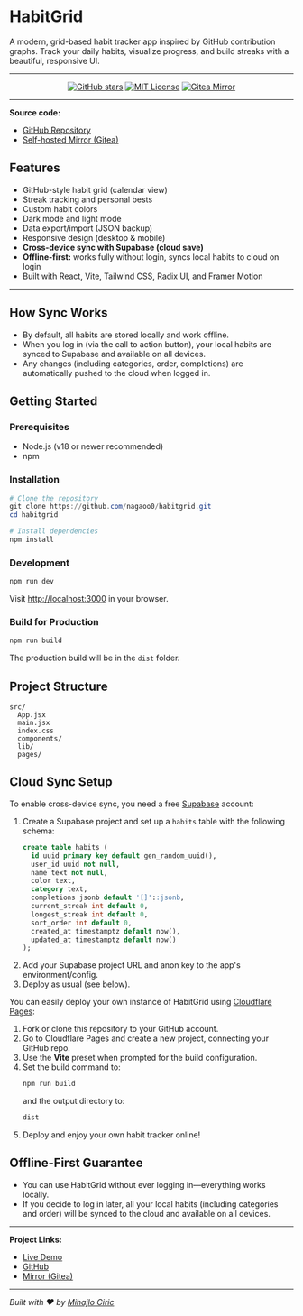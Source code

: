 # HabitGrid


A modern, grid-based habit tracker app inspired by GitHub contribution graphs. Track your daily habits, visualize progress, and build streaks with a beautiful, responsive UI.

---

<p align="center">
  <a href="https://github.com/nagaoo0/HabitGrid" target="_blank"><img src="https://img.shields.io/github/stars/nagaoo0/HabitGrid?style=social" alt="GitHub stars"></a>
  <a href="https://github.com/nagaoo0/HabitGrid" target="_blank"><img src="https://img.shields.io/github/license/nagaoo0/HabitGrid?color=blue" alt="MIT License"></a>
  <a href="https://git.mihajlociric.com/count0/HabitGrid" target="_blank"><img src="https://img.shields.io/badge/Mirror-git.mihajlociric.com-orange?logo=gitea" alt="Gitea Mirror"></a>
</p>

---

**Source code:**

- [GitHub Repository](https://github.com/nagaoo0/HabitGrid)
- [Self-hosted Mirror (Gitea)](https://git.mihajlociric.com/count0/HabitGrid)



## Features
- GitHub-style habit grid (calendar view)
- Streak tracking and personal bests
- Custom habit colors
- Dark mode and light mode
- Data export/import (JSON backup)
- Responsive design (desktop & mobile)
- **Cross-device sync with Supabase (cloud save)**
- **Offline-first:** works fully without login, syncs local habits to cloud on login
- Built with React, Vite, Tailwind CSS, Radix UI, and Framer Motion

---


## How Sync Works

- By default, all habits are stored locally and work offline.
- When you log in (via the call to action button), your local habits are synced to Supabase and available on all devices.
- Any changes (including categories, order, completions) are automatically pushed to the cloud when logged in.

## Getting Started

### Prerequisites
- Node.js (v18 or newer recommended)
- npm

### Installation
```powershell
# Clone the repository
git clone https://github.com/nagaoo0/habitgrid.git
cd habitgrid

# Install dependencies
npm install
```

### Development
```powershell
npm run dev
```
Visit [http://localhost:3000](http://localhost:3000) in your browser.

### Build for Production
```powershell
npm run build
```
The production build will be in the `dist` folder.

## Project Structure
```
src/
  App.jsx
  main.jsx
  index.css
  components/
  lib/
  pages/
```


## Cloud Sync Setup

To enable cross-device sync, you need a free [Supabase](https://supabase.com/) account:

1. Create a Supabase project and set up a `habits` table with the following schema:
   ```sql
   create table habits (
     id uuid primary key default gen_random_uuid(),
     user_id uuid not null,
     name text not null,
     color text,
     category text,
     completions jsonb default '[]'::jsonb,
     current_streak int default 0,
     longest_streak int default 0,
     sort_order int default 0,
     created_at timestamptz default now(),
     updated_at timestamptz default now()
   );
   ```
2. Add your Supabase project URL and anon key to the app's environment/config.
3. Deploy as usual (see below).

You can easily deploy your own instance of HabitGrid using [Cloudflare Pages](https://pages.cloudflare.com/):

1. Fork or clone this repository to your GitHub account.
2. Go to Cloudflare Pages and create a new project, connecting your GitHub repo.
3. Use the **Vite** preset when prompted for the build configuration.
4. Set the build command to:
   ```sh
   npm run build
   ```
   and the output directory to:
   ```sh
   dist
   ```
5. Deploy and enjoy your own habit tracker online!


## Offline-First Guarantee

- You can use HabitGrid without ever logging in—everything works locally.
- If you decide to log in later, all your local habits (including categories and order) will be synced to the cloud and available on all devices.

---

**Project Links:**

- [Live Demo](https://myhabitgrid.com/)
- [GitHub](https://github.com/nagaoo0/HabitGrid)
- [Mirror (Gitea)](https://git.mihajlociric.com/count0/HabitGrid)

---

*Built with ❤️ by [Mihajlo Ciric](https://mihajlociric.com/)*
